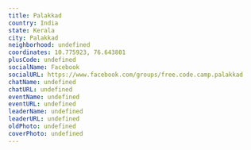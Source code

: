 ```yaml
---
title: Palakkad
country: India
state: Kerala
city: Palakkad
neighborhood: undefined
coordinates: 10.775923, 76.643801
plusCode: undefined
socialName: Facebook
socialURL: https://www.facebook.com/groups/free.code.camp.palakkad
chatName: undefined
chatURL: undefined
eventName: undefined
eventURL: undefined
leaderName: undefined
leaderURL: undefined
oldPhoto: undefined
coverPhoto: undefined
---
```

